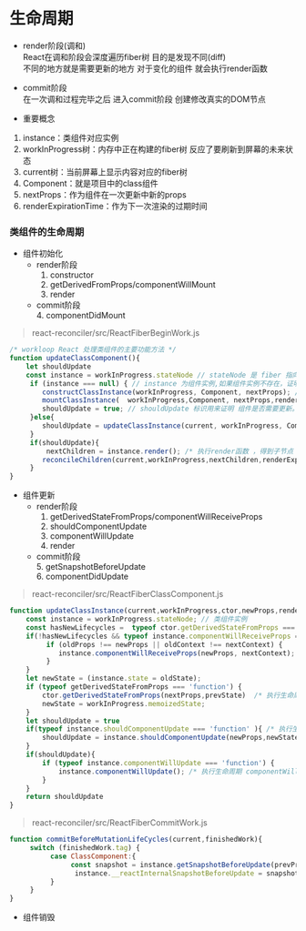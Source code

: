 # 生命周期
- render阶段(调和)  
React在调和阶段会深度遍历fiber树 目的是发现不同(diff)  
不同的地方就是需要更新的地方 对于变化的组件 就会执行render函数
- commit阶段  
在一次调和过程完毕之后 进入commit阶段 创建修改真实的DOM节点  
  
- 重要概念  
1. instance：类组件对应实例  
2. workInProgress树：内存中正在构建的fiber树 反应了要刷新到屏幕的未来状态  
3. current树：当前屏幕上显示内容对应的fiber树  
4. Component：就是项目中的class组件  
5. nextProps：作为组件在一次更新中新的props  
6. renderExpirationTime：作为下一次渲染的过期时间  

### 类组件的生命周期
- 组件初始化  
    - render阶段  
        1. constructor
        2. getDerivedFromProps/componentWillMount
        3. render
    - commit阶段  
        4. componentDidMount  
    
> react-reconciler/src/ReactFiberBeginWork.js
```javascript
/* workloop React 处理类组件的主要功能方法 */
function updateClassComponent(){
    let shouldUpdate
    const instance = workInProgress.stateNode // stateNode 是 fiber 指向 类组件实例的指针。
     if (instance === null) { // instance 为组件实例,如果组件实例不存在，证明该类组件没有被挂载过，那么会走初始化流程
        constructClassInstance(workInProgress, Component, nextProps); // 组件实例将在这个方法中被new。
        mountClassInstance(  workInProgress,Component, nextProps,renderExpirationTime ); //初始化挂载组件流程
        shouldUpdate = true; // shouldUpdate 标识用来证明 组件是否需要更新。
     }else{  
        shouldUpdate = updateClassInstance(current, workInProgress, Component, nextProps, renderExpirationTime) // 更新组件流程
     }
     if(shouldUpdate){
         nextChildren = instance.render(); /* 执行render函数 ，得到子节点 */
        reconcileChildren(current,workInProgress,nextChildren,renderExpirationTime) /* 继续调和子节点 */
     }
}
```

- 组件更新  
    - render阶段  
      1. getDerivedStateFromProps/componentWillReceiveProps  
      2. shouldComponentUpdate  
      3. componentWillUpdate  
      4. render  
    - commit阶段  
      5. getSnapshotBeforeUpdate  
      6. componentDidUpdate  

> react-reconciler/src/ReactFiberClassComponent.js
```javascript
function updateClassInstance(current,workInProgress,ctor,newProps,renderExpirationTime){
    const instance = workInProgress.stateNode; // 类组件实例
    const hasNewLifecycles =  typeof ctor.getDerivedStateFromProps === 'function'  // 判断是否具有 getDerivedStateFromProps 生命周期
    if(!hasNewLifecycles && typeof instance.componentWillReceiveProps === 'function' ){
         if (oldProps !== newProps || oldContext !== nextContext) {     // 浅比较 props 不相等
            instance.componentWillReceiveProps(newProps, nextContext);  // 执行生命周期 componentWillReceiveProps 
         }
    }
    let newState = (instance.state = oldState);
    if (typeof getDerivedStateFromProps === 'function') {
        ctor.getDerivedStateFromProps(nextProps,prevState)  /* 执行生命周期getDerivedStateFromProps  ，逻辑和mounted类似 ，合并state  */
        newState = workInProgress.memoizedState;
    }   
    let shouldUpdate = true
    if(typeof instance.shouldComponentUpdate === 'function' ){ /* 执行生命周期 shouldComponentUpdate 返回值决定是否执行render ，调和子节点 */
        shouldUpdate = instance.shouldComponentUpdate(newProps,newState,nextContext,);
    }
    if(shouldUpdate){
        if (typeof instance.componentWillUpdate === 'function') {
            instance.componentWillUpdate(); /* 执行生命周期 componentWillUpdate  */
        }
    }
    return shouldUpdate
}
```
> react-reconciler/src/ReactFiberCommitWork.js
```javascript
function commitBeforeMutationLifeCycles(current,finishedWork){
     switch (finishedWork.tag) {
          case ClassComponent:{
               const snapshot = instance.getSnapshotBeforeUpdate(prevProps,prevState) /* 执行生命周期 getSnapshotBeforeUpdate   */
                instance.__reactInternalSnapshotBeforeUpdate = snapshot; /* 返回值将作为 __reactInternalSnapshotBeforeUpdate 传递给 componentDidUpdate 生命周期  */
          }
     }
}
```

- 组件销毁  

